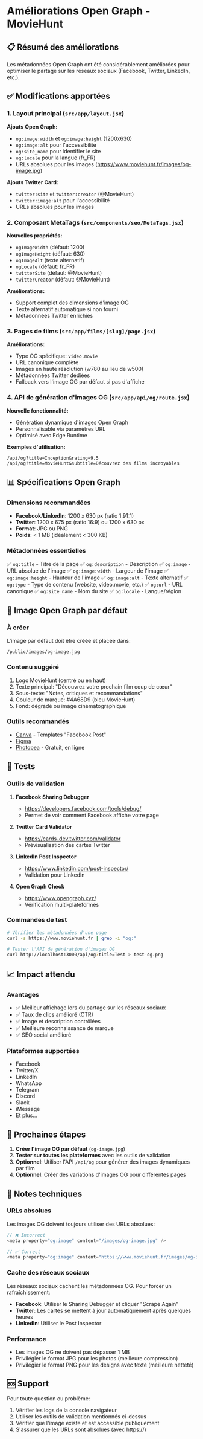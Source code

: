 # Améliorations Open Graph - MovieHunt

## 📋 Résumé des améliorations

Les métadonnées Open Graph ont été considérablement améliorées pour optimiser le partage sur les réseaux sociaux (Facebook, Twitter, LinkedIn, etc.).

## ✅ Modifications apportées

### 1. Layout principal (`src/app/layout.jsx`)

**Ajouts Open Graph:**
- `og:image:width` et `og:image:height` (1200x630)
- `og:image:alt` pour l'accessibilité
- `og:site_name` pour identifier le site
- `og:locale` pour la langue (fr_FR)
- URLs absolues pour les images (https://www.moviehunt.fr/images/og-image.jpg)

**Ajouts Twitter Card:**
- `twitter:site` et `twitter:creator` (@MovieHunt)
- `twitter:image:alt` pour l'accessibilité
- URLs absolues pour les images

### 2. Composant MetaTags (`src/components/seo/MetaTags.jsx`)

**Nouvelles propriétés:**
- `ogImageWidth` (défaut: 1200)
- `ogImageHeight` (défaut: 630)
- `ogImageAlt` (texte alternatif)
- `ogLocale` (défaut: fr_FR)
- `twitterSite` (défaut: @MovieHunt)
- `twitterCreator` (défaut: @MovieHunt)

**Améliorations:**
- Support complet des dimensions d'image OG
- Texte alternatif automatique si non fourni
- Métadonnées Twitter enrichies

### 3. Pages de films (`src/app/films/[slug]/page.jsx`)

**Améliorations:**
- Type OG spécifique: `video.movie`
- URL canonique complète
- Images en haute résolution (w780 au lieu de w500)
- Métadonnées Twitter dédiées
- Fallback vers l'image OG par défaut si pas d'affiche

### 4. API de génération d'images OG (`src/app/api/og/route.jsx`)

**Nouvelle fonctionnalité:**
- Génération dynamique d'images Open Graph
- Personnalisable via paramètres URL
- Optimisé avec Edge Runtime

**Exemples d'utilisation:**
```
/api/og?title=Inception&rating=9.5
/api/og?title=MovieHunt&subtitle=Découvrez des films incroyables
```

## 📊 Spécifications Open Graph

### Dimensions recommandées
- **Facebook/LinkedIn**: 1200 x 630 px (ratio 1.91:1)
- **Twitter**: 1200 x 675 px (ratio 16:9) ou 1200 x 630 px
- **Format**: JPG ou PNG
- **Poids**: < 1 MB (idéalement < 300 KB)

### Métadonnées essentielles
✅ `og:title` - Titre de la page
✅ `og:description` - Description
✅ `og:image` - URL absolue de l'image
✅ `og:image:width` - Largeur de l'image
✅ `og:image:height` - Hauteur de l'image
✅ `og:image:alt` - Texte alternatif
✅ `og:type` - Type de contenu (website, video.movie, etc.)
✅ `og:url` - URL canonique
✅ `og:site_name` - Nom du site
✅ `og:locale` - Langue/région

## 🎨 Image Open Graph par défaut

### À créer
L'image par défaut doit être créée et placée dans:
```
/public/images/og-image.jpg
```

### Contenu suggéré
1. Logo MovieHunt (centré ou en haut)
2. Texte principal: "Découvrez votre prochain film coup de cœur"
3. Sous-texte: "Notes, critiques et recommandations"
4. Couleur de marque: #4A68D9 (bleu MovieHunt)
5. Fond: dégradé ou image cinématographique

### Outils recommandés
- [Canva](https://www.canva.com/) - Templates "Facebook Post"
- [Figma](https://www.figma.com/)
- [Photopea](https://www.photopea.com/) - Gratuit, en ligne

## 🧪 Tests

### Outils de validation
1. **Facebook Sharing Debugger**
   - https://developers.facebook.com/tools/debug/
   - Permet de voir comment Facebook affiche votre page

2. **Twitter Card Validator**
   - https://cards-dev.twitter.com/validator
   - Prévisualisation des cartes Twitter

3. **LinkedIn Post Inspector**
   - https://www.linkedin.com/post-inspector/
   - Validation pour LinkedIn

4. **Open Graph Check**
   - https://www.opengraph.xyz/
   - Vérification multi-plateformes

### Commandes de test
```bash
# Vérifier les métadonnées d'une page
curl -s https://www.moviehunt.fr | grep -i "og:"

# Tester l'API de génération d'images OG
curl http://localhost:3000/api/og?title=Test > test-og.png
```

## 📈 Impact attendu

### Avantages
- ✅ Meilleur affichage lors du partage sur les réseaux sociaux
- ✅ Taux de clics amélioré (CTR)
- ✅ Image et description contrôlées
- ✅ Meilleure reconnaissance de marque
- ✅ SEO social amélioré

### Plateformes supportées
- Facebook
- Twitter/X
- LinkedIn
- WhatsApp
- Telegram
- Discord
- Slack
- iMessage
- Et plus...

## 🔄 Prochaines étapes

1. **Créer l'image OG par défaut** (`og-image.jpg`)
2. **Tester sur toutes les plateformes** avec les outils de validation
3. **Optionnel**: Utiliser l'API `/api/og` pour générer des images dynamiques par film
4. **Optionnel**: Créer des variations d'images OG pour différentes pages

## 📝 Notes techniques

### URLs absolues
Les images OG doivent toujours utiliser des URLs absolues:
```javascript
// ❌ Incorrect
<meta property="og:image" content="/images/og-image.jpg" />

// ✅ Correct
<meta property="og:image" content="https://www.moviehunt.fr/images/og-image.jpg" />
```

### Cache des réseaux sociaux
Les réseaux sociaux cachent les métadonnées OG. Pour forcer un rafraîchissement:
- **Facebook**: Utiliser le Sharing Debugger et cliquer "Scrape Again"
- **Twitter**: Les cartes se mettent à jour automatiquement après quelques heures
- **LinkedIn**: Utiliser le Post Inspector

### Performance
- Les images OG ne doivent pas dépasser 1 MB
- Privilégier le format JPG pour les photos (meilleure compression)
- Privilégier le format PNG pour les designs avec texte (meilleure netteté)

## 🆘 Support

Pour toute question ou problème:
1. Vérifier les logs de la console navigateur
2. Utiliser les outils de validation mentionnés ci-dessus
3. Vérifier que l'image existe et est accessible publiquement
4. S'assurer que les URLs sont absolues (avec https://)
